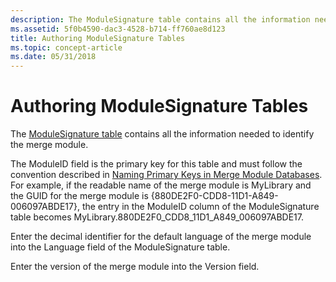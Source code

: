 ```yaml
---
description: The ModuleSignature table contains all the information needed to identify the merge module.
ms.assetid: 5f0b4590-dac3-4528-b714-ff760ae8d123
title: Authoring ModuleSignature Tables
ms.topic: concept-article
ms.date: 05/31/2018
---
```


# Authoring ModuleSignature Tables

The [ModuleSignature table](modulesignature-table.md) contains all the information needed to identify the merge module.

The ModuleID field is the primary key for this table and must follow the convention described in [Naming Primary Keys in Merge Module Databases](naming-primary-keys-in-merge-module-databases.md). For example, if the readable name of the merge module is MyLibrary and the GUID for the merge module is {880DE2F0-CDD8-11D1-A849-006097ABDE17}, the entry in the ModuleID column of the ModuleSignature table becomes MyLibrary.880DE2F0\_CDD8\_11D1\_A849\_006097ABDE17.

Enter the decimal identifier for the default language of the merge module into the Language field of the ModuleSignature table.

Enter the version of the merge module into the Version field.

 

 



